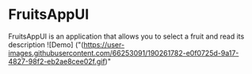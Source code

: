 # FruitsAppUI
FruitsAppUI is an application that allows you to select a fruit and read its description
![Demo] ("(https://user-images.githubusercontent.com/66253091/190261782-e0f0725d-9a17-4827-98f2-eb2ae8cee02f.gif)"
